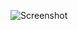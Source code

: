 ![Screenshot](https://raw.githubusercontent.com/Cryakl/Ultimate-RAT-Collection/refs/heads/main/IndetectablesRat/Indetectables%20RAT%20v.0.7/Screenshot.png)
